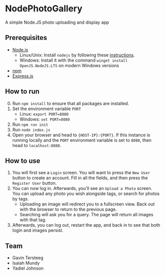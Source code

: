 # NodePhotoGallery
A simple Node.JS photo uploading and display app

## Prerequisites
- [Node.js](https://nodejs.org/en/download/)
    - Linux/Unix: Install `nodejs` by following these [instructions](https://github.com/nodesource/distributions/blob/master/README.md).
    - Windows: Install it with the command `winget install OpenJS.NodeJS.LTS` on modern Windows versions
- [npm](https://docs.npmjs.com/downloading-and-installing-node-js-and-npm)
- [Express.js](https://expressjs.com/en/starter/installing.html)

## How to run
0. Run `npm install` to ensure that all packages are installed.
1. Set the environment variable `PORT`
    - Linux: `export PORT=8080`
    - Windows: `set PORT=8080`
2. Run `npm run init`
3. Run `node index.js`
4. Open your browser and head to `{HOST-IP}:{PORT}`. If this instance is running locally and the `PORT` environment variable is set to `8080`, then head to `localhost:8080`.

## How to use
1. You will first see a `Login` screen. You will want to press the `New User` button to create an account. Fill in all the fields, and then press the `Register User` button.
2. You can now log in. Afterwards, you'll see an `Upload a Photo` screen. You can upload any photo you wish alongside tags, or search for photos by tags.
    - Uploading an image will redirect you to a fullscreen view. Back out with the browser to return to the previous page.
    - Searching will ask you for a query. The page will return all images with that tag.
3. Afterwards, you can log out, restart the app, and back in to see that both login and images persist.

## Team
- Gavin Tersteeg
- Isaiah Mundy
- Yadiel Johnson
